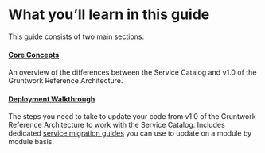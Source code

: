 # What you’ll learn in this guide

This guide consists of two main sections:



<div className="dlist">

#### [Core Concepts](#core_concepts)

An overview of the differences between the Service Catalog and v1.0 of the Gruntwork Reference Architecture.

#### [Deployment Walkthrough](#deployment_walkthrough)

The steps you need to take to update your code from v1.0 of the Gruntwork Reference Architecture to work with the
Service Catalog. Includes dedicated [service migration guides](#service_migration_guides) you can use to update on a
module by module basis.


</div>



<!-- ##DOCS-SOURCER-START
{"sourcePlugin":"Service Catalog Reference","hash":"233c7f4d16b09c8a2be60c5853274d82"}
##DOCS-SOURCER-END -->
